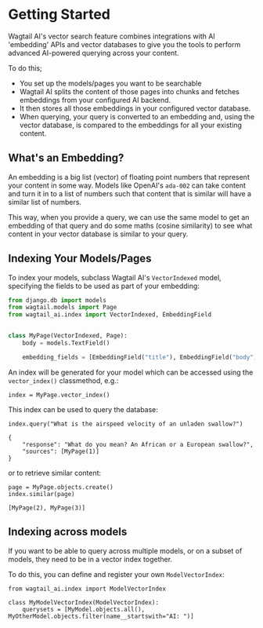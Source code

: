 # Getting Started

Wagtail AI's vector search feature combines integrations with AI 'embedding' APIs and vector databases to give you the tools to perform advanced AI-powered querying across your content.

To do this;

* You set up the models/pages you want to be searchable
* Wagtail AI splits the content of those pages into chunks and fetches embeddings from your configured AI backend.
* It then stores all those embeddings in your configured vector database.
* When querying, your query is converted to an embedding and, using the vector database, is compared to the embeddings for all your existing content.

## What's an Embedding?
An embedding is a big list (vector) of floating point numbers that represent your content in some way. Models like OpenAI's `ada-002` can take content and turn it in to a list of numbers such that content that is similar will have a similar list of numbers.

This way, when you provide a query, we can use the same model to get an embedding of that query and do some maths (cosine similarity) to see what content in your vector database is similar to your query.

## Indexing Your Models/Pages
To index your models, subclass Wagtail AI's `VectorIndexed` model, specifying the fields to be used as part of your embedding:

```python
from django.db import models
from wagtail.models import Page
from wagtail_ai.index import VectorIndexed, EmbeddingField


class MyPage(VectorIndexed, Page):
    body = models.TextField()

    embedding_fields = [EmbeddingField("title"), EmbeddingField("body")]
```

An index will be generated for your model which can be accessed using the `vector_index()` classmethod, e.g.:

```
index = MyPage.vector_index()
```

This index can be used to query the database:

```
index.query("What is the airspeed velocity of an unladen swallow?")

{
    "response": "What do you mean? An African or a European swallow?",
    "sources": [MyPage(1)]
}
```

or to retrieve similar content:

```
page = MyPage.objects.create()
index.similar(page)

[MyPage(2), MyPage(3)]
```


## Indexing across models
If you want to be able to query across multiple models, or on a subset of models, they need to be in a vector index together.

To do this, you can define and register your own `ModelVectorIndex`:

```
from wagtail_ai.index import ModelVectorIndex

class MyModelVectorIndex(ModelVectorIndex):
    querysets = [MyModel.objects.all(), MyOtherModel.objects.filter(name__startswith="AI: ")]
```
